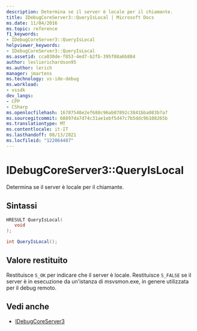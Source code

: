 ```yaml
---
description: Determina se il server è locale per il chiamante.
title: IDebugCoreServer3::QueryIsLocal | Microsoft Docs
ms.date: 11/04/2016
ms.topic: reference
f1_keywords:
- IDebugCoreServer3::QueryIsLocal
helpviewer_keywords:
- IDebugCoreServer3::QueryIsLocal
ms.assetid: cca030de-f853-4ed7-b2fb-395f08a6b884
author: leslierichardson95
ms.author: lerich
manager: jmartens
ms.technology: vs-ide-debug
ms.workload:
- vssdk
dev_langs:
- CPP
- CSharp
ms.openlocfilehash: 16787540e2ef688c96ab07892c3841bba083b7a7
ms.sourcegitcommit: 68897da7d74c31ae1ebf5d47c7b5ddc9b108265b
ms.translationtype: MT
ms.contentlocale: it-IT
ms.lasthandoff: 08/13/2021
ms.locfileid: "122064487"
---
```

# <a name="idebugcoreserver3queryislocal"></a>IDebugCoreServer3::QueryIsLocal
Determina se il server è locale per il chiamante.

## <a name="syntax"></a>Sintassi

```cpp
HRESULT QueryIsLocal(
   void
);
```

```csharp
int QueryIsLocal();
```

## <a name="return-value"></a>Valore restituito
 Restituisce `S_OK` per indicare che il server è locale. Restituisce `S_FALSE` se il server è in esecuzione da un'istanza di msvsmon.exe, in genere utilizzata per il debug remoto.

## <a name="see-also"></a>Vedi anche
- [IDebugCoreServer3](../../../extensibility/debugger/reference/idebugcoreserver3.md)
